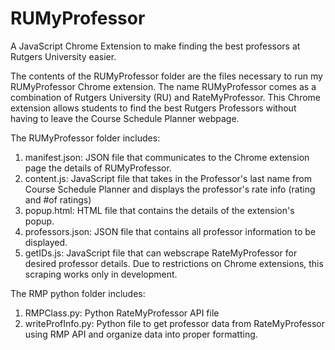 # RUMyProfessor
A JavaScript Chrome Extension to make finding the best professors at Rutgers University easier.

The contents of the RUMyProfessor folder are the files necessary to run my RUMyProfessor Chrome extension.
The name RUMyProfessor comes as a combination of Rutgers University (RU) and RateMyProfessor.
This Chrome extension allows students to find the best Rutgers Professors without having to leave the Course Schedule Planner webpage.

The RUMyProfessor folder includes:
1. manifest.json: JSON file that communicates to the Chrome extension page the details of RUMyProfessor.
2. content.js: JavaScript file that takes in the Professor's last name from Course Schedule Planner and displays the professor's rate info (rating and #of ratings)
3. popup.html: HTML file that contains the details of the extension's popup.
4. professors.json: JSON file that contains all professor information to be displayed.
5. getIDs.js: JavaScript file that can webscrape RateMyProfessor for desired professor details. Due to restrictions on Chrome extensions, this scraping works only in development.

The RMP python folder includes:
1. RMPClass.py: Python RateMyProfessor API file
2. writeProfInfo.py: Python file to get professor data from RateMyProfessor using RMP API and organize data into proper formatting.
